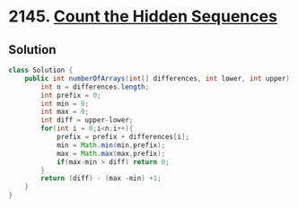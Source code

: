 # 2145. [Count the Hidden Sequences](https://leetcode.com/problems/count-the-hidden-sequences/description/?envType=daily-question&envId=2025-04-21)

## Solution

```java
class Solution {
    public int numberOfArrays(int[] differences, int lower, int upper) {
        int n = differences.length;
        int prefix = 0;
        int min = 0;
        int max = 0;
        int diff = upper-lower;
        for(int i = 0;i<n;i++){
            prefix = prefix + differences[i];
            min = Math.min(min,prefix);
            max = Math.max(max,prefix);
            if(max-min > diff) return 0;
        }
        return (diff) - (max -min) +1;
    }
}
```
